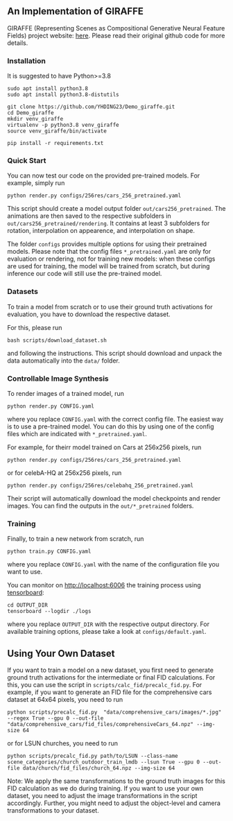 ## An Implementation of GIRAFFE

GIRAFFE (Representing Scenes as Compositional Generative Neural Feature Fields) project website: [here](https://m-niemeyer.github.io/project-pages/giraffe/index.html). Please read their original github code for more details. 

### Installation

It is suggested to have Python>=3.8 
```angular2html
sudo apt install python3.8
sudo apt install python3.8-distutils
```

```angular2html
git clone https://github.com/YHDING23/Demo_giraffe.git
cd Demo_giraffe
mkdir venv_giraffe
virtualenv -p python3.8 venv_giraffe
source venv_giraffe/bin/activate

pip install -r requirements.txt
```

### Quick Start
You can now test our code on the provided pre-trained models.
For example, simply run
```
python render.py configs/256res/cars_256_pretrained.yaml
```
This script should create a model output folder `out/cars256_pretrained`.
The animations are then saved to the respective subfolders in `out/cars256_pretrained/rendering`. It contains at least 3 subfolders for rotation, interpolation on appearence, and interpolation on shape. 

The folder `configs` provides multiple options for using their pretrained models. Please note that the config files  `*_pretrained.yaml` are only for evaluation or rendering, not for training new models: when these configs are used for training, the model will be trained from scratch, but during inference our code will still use the pre-trained model. 

### Datasets

To train a model from scratch or to use their ground truth activations for evaluation, you have to download the respective dataset.

For this, please run
```
bash scripts/download_dataset.sh
```
and following the instructions. This script should download and unpack the data automatically into the `data/` folder.


### Controllable Image Synthesis

To render images of a trained model, run
```
python render.py CONFIG.yaml
```
where you replace `CONFIG.yaml` with the correct config file.
The easiest way is to use a pre-trained model.
You can do this by using one of the config files which are indicated with `*_pretrained.yaml`. 

For example, for theirr model trained on Cars at 256x256 pixels, run
```
python render.py configs/256res/cars_256_pretrained.yaml
```
or for celebA-HQ at 256x256 pixels, run
```
python render.py configs/256res/celebahq_256_pretrained.yaml
```
Their script will automatically download the model checkpoints and render images.
You can find the outputs in the `out/*_pretrained` folders.

### Training
Finally, to train a new network from scratch, run
```
python train.py CONFIG.yaml
```
where you replace `CONFIG.yaml` with the name of the configuration file you want to use.

You can monitor on <http://localhost:6006> the training process using [tensorboard](https://www.tensorflow.org/guide/summaries_and_tensorboard):
```
cd OUTPUT_DIR
tensorboard --logdir ./logs
```
where you replace `OUTPUT_DIR` with the respective output directory. For available training options, please take a look at `configs/default.yaml`.

## Using Your Own Dataset

If you want to train a model on a new dataset, you first need to generate ground truth activations for the intermediate or final FID calculations.
For this, you can use the script in `scripts/calc_fid/precalc_fid.py`.
For example, if you want to generate an FID file for the comprehensive cars dataset at 64x64 pixels, you need to run
```
python scripts/precalc_fid.py  "data/comprehensive_cars/images/*.jpg" --regex True --gpu 0 --out-file "data/comprehensive_cars/fid_files/comprehensiveCars_64.npz" --img-size 64
```
or for LSUN churches, you need to run
```
python scripts/precalc_fid.py path/to/LSUN --class-name scene_categories/church_outdoor_train_lmdb --lsun True --gpu 0 --out-file data/church/fid_files/church_64.npz --img-size 64
```

Note: We apply the same transformations to the ground truth images for this FID calculation as we do during training. If you want to use your own dataset, you need to adjust the image transformations in the script accordingly. Further, you might need to adjust the object-level and camera transformations to your dataset. 
